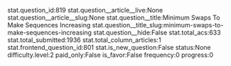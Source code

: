 stat.question_id:819
stat.question__article__live:None
stat.question__article__slug:None
stat.question__title:Minimum Swaps To Make Sequences Increasing
stat.question__title_slug:minimum-swaps-to-make-sequences-increasing
stat.question__hide:False
stat.total_acs:633
stat.total_submitted:1936
stat.total_column_articles:1
stat.frontend_question_id:801
stat.is_new_question:False
status:None
difficulty.level:2
paid_only:False
is_favor:False
frequency:0
progress:0
